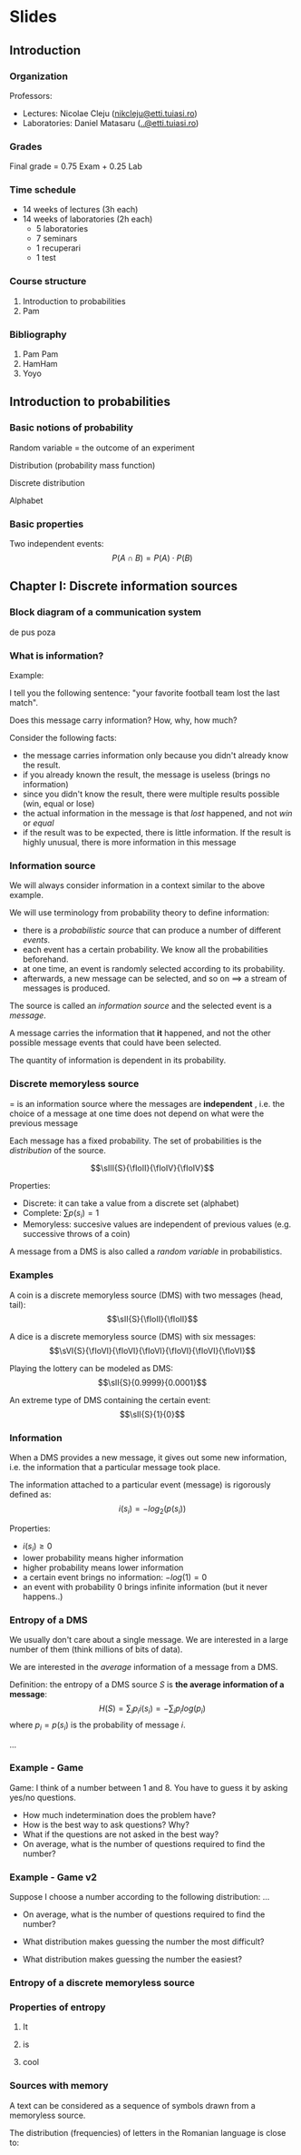 
# Slides

## Introduction

### Organization
Professors:

* Lectures: Nicolae Cleju (nikcleju@etti.tuiasi.ro)
* Laboratories: Daniel Matasaru (..@etti.tuiasi.ro)

### Grades
Final grade = 0.75 Exam + 0.25 Lab

### Time schedule
* 14 weeks of lectures (3h each)
* 14 weeks of laboratories (2h each)
    * 5 laboratories
    * 7 seminars
    * 1 recuperari
    * 1 test 


### Course structure
1. Introduction to probabilities
2. Pam


### Bibliography

1. Pam Pam
1. HamHam
1. Yoyo



## Introduction to probabilities


### Basic notions of probability
Random variable = the outcome of an experiment 

Distribution (probability mass function)

Discrete distribution

Alphabet

### Basic properties
Two independent events: $$P(A \cap B) = P(A) \cdot P(B)$$


## Chapter I: Discrete information sources


### Block diagram of a communication system
 de pus poza


### What is information?

Example:

I tell you the following sentence: "your favorite football team lost the last match".

Does this message carry information? How, why, how much?

Consider the following facts:

* the message carries information only because you didn't already know the result.
* if you already known the result, the message is useless (brings no information)
* since you didn't know the result, there were multiple results possible (win, equal or lose)
* the actual information in the message is that *lost* happened, and not *win* or *equal*
* if the result was to be expected, there is little information. If the result
is highly unusual, there is more information in this message


### Information source

We will always consider information in a context similar to the above example.

We will use terminology from probability theory to define information:

* there is a *probabilistic source* that can produce a number of different *events*.
* each event has a certain probability. We know all the probabilities beforehand.
* at one time, an event is randomly selected according to its probability.
* afterwards, a new message can be selected, and so on ==> a stream of messages is produced.

The source is called an *information source* and the selected event is a *message*.

A message carries the information that **it** happened, and not the other possible message events that could have been selected.

The quantity of information is dependent in its probability.


### Discrete memoryless source

 = is an information source where the messages are **independent** , i.e. the choice of a message
at one time does not depend on what were the previous message

Each message has a fixed probability. The set of probabilities is the *distribution* of the source.

$$\sIII{S}{\fIoII}{\fIoIV}{\fIoIV}$$

Properties:

* Discrete: it can take a value from a discrete set (alphabet)
* Complete: $\sum p(s_i) = 1$
* Memoryless: succesive values are independent of previous values (e.g. successive throws of a coin)

A message from a DMS is also called a *random variable* in probabilistics.


### Examples

A coin is a discrete memoryless source (DMS) with two messages (head, tail):
$$\sII{S}{\fIoII}{\fIoII}$$

A dice is a discrete memoryless source (DMS) with six messages:
$$\sVI{S}{\fIoVI}{\fIoVI}{\fIoVI}{\fIoVI}{\fIoVI}{\fIoVI}$$

Playing the lottery can be modeled as DMS:
$$\sII{S}{0.9999}{0.0001}$$

An extreme type of DMS containing the certain event:
$$\sII{S}{1}{0}$$


### Information 
When a DMS provides a new message, it gives out some new information, i.e. the
information that a particular message took place.

The information attached to a particular event (message) is rigorously defined as:
$$i(s_i) = -log_2(p(s_i))$$

Properties:

* $i(s_i) \geq 0$
* lower probability means higher information
* higher probability means lower information
* a certain event brings no information: $-log(1) = 0$
* an event with probability 0 brings infinite information (but it never happens..)

### Entropy of a DMS

We usually don't care about a single message. We are interested in a large number of them
(think millions of bits of data).

We are interested in the *average* information of a message from a DMS.

Definition: the entropy of a DMS source $S$ is **the average information of a message**:
$$H(S) = \sum_{i} p_i i(s_i) = -\sum_{i} p_i log(p_i)$$
where $p_i = p(s_i)$  is the probability of message $i$.

...


### Example - Game
Game: I think of a number between 1 and 8. You have to guess it by asking
yes/no questions.

* How much indetermination does the problem have?
* How is the best way to ask questions? Why?
* What if the questions are not asked in the best way?
* On average, what is the number of questions required to find the number?

### Example - Game v2
Suppose I choose a number according to the following distribution: ...

* On average, what is the number of questions required to find the number?

* What distribution makes guessing the number the most difficult?
* What distribution makes guessing the number the easiest?

### Entropy of a discrete memoryless source

### Properties of entropy

1. It 

2. is 

3. cool


### Sources with memory

A text can be considered as a sequence of symbols drawn from a memoryless source.

The distribution (frequencies) of letters in the Romanian language is close to:


